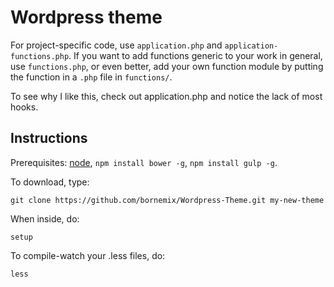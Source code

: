 Wordpress theme
===============

For project-specific code, use `application.php` and `application-functions.php`. If you want to add functions generic to your work in general, use `functions.php`, or even better, add your own function module by putting the function in a `.php` file in `functions/`.

To see why I like this, check out application.php and notice the lack of most hooks.

Instructions
------------

Prerequisites: [node](https://nodejs.org/), `npm install bower -g`, `npm install gulp -g`.

To download, type:

```
git clone https://github.com/bornemix/Wordpress-Theme.git my-new-theme
```

When inside, do:

```
setup
```

To compile-watch your .less files, do:

```
less
```